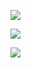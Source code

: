 ![](https://user-images.githubusercontent.com/38183218/47370961-d27b7900-d721-11e8-81a2-18aa5c077d4b.png)

![](https://user-images.githubusercontent.com/38183218/47371747-4d915f00-d723-11e8-8e7a-a6ba44386c61.png)

![](https://user-images.githubusercontent.com/38183218/47371748-4e29f580-d723-11e8-9230-1aef26720657.png)
